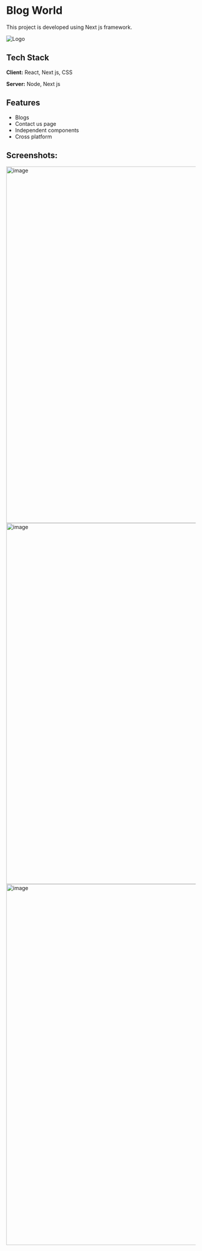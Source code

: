 
# Blog World

This project is developed using Next js framework. 


![Logo](https://upload.wikimedia.org/wikipedia/commons/thumb/8/8e/Nextjs-logo.svg/500px-Nextjs-logo.svg.png)


## Tech Stack

**Client:** React, Next js, CSS

**Server:** Node, Next js


## Features

- Blogs
- Contact us page 
- Independent components
- Cross platform

## Screenshots: 
<img width="948" alt="image" src="https://user-images.githubusercontent.com/80634110/206105868-7283c7ca-4458-43b0-bf66-892e58ee5a0a.png">

<img width="960" alt="image" src="https://user-images.githubusercontent.com/80634110/206105987-c3bef995-d2bc-43aa-89fa-1c1b5acf6712.png">

<img width="960" alt="image" src="https://user-images.githubusercontent.com/80634110/206106298-76033e62-63be-4d71-b514-18dff8f4a65f.png">
